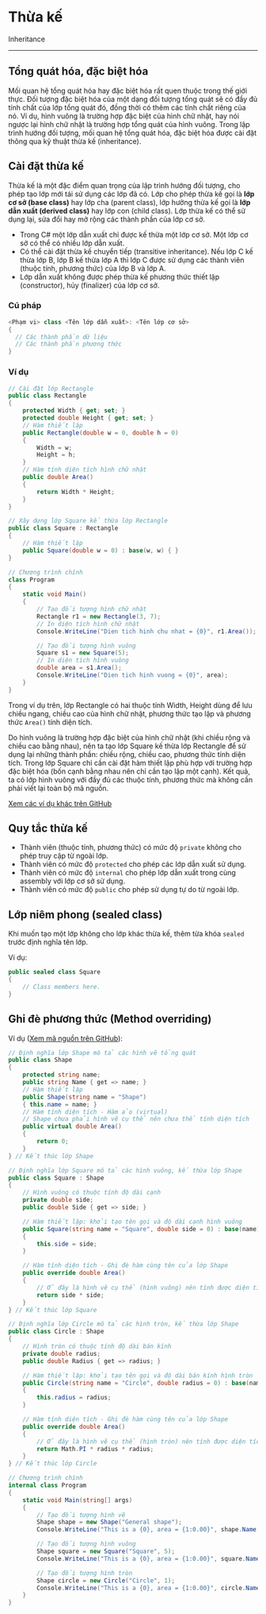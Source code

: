 # Thừa kế

Inheritance

---

## Tổng quát hóa, đặc biệt hóa

Mối quan hệ tổng quát hóa hay đặc biệt hóa rất quen thuộc trong thế giới thực. Đối tượng đặc biệt hóa của một dạng đối tượng tổng quát sẽ có đầy đủ tính chất của lớp tổng quát đó, đồng thời có thêm các tính chất riêng của nó. Ví dụ, hình vuông là trường hợp đặc biệt của hình chữ nhật, hay nói ngược lại hình chữ nhật là trường hợp tổng quát của hình vuông. Trong lập trình hướng đối tượng, mối quan hệ tổng quát hóa, đặc biệt hóa được cài đặt thông qua kỹ thuật thừa kế (inheritance).

## Cài đặt thừa kế

Thừa kế là một đặc điểm quan trọng của lập trình hướng đối tượng, cho phép tạo lớp mới tái sử dụng các lớp đã có. Lớp cho phép thừa kế gọi là **lớp cơ sở (base class)** hay lớp cha (parent class), lớp hưởng thừa kế gọi là **lớp dẫn xuất (derived class)** hay lớp con (child class). Lớp thừa kế có thể sử dụng lại, sửa đổi hay mở rộng các thành phần của lớp cơ sở.

- Trong C# một lớp dẫn xuất chỉ được kế thừa một lớp cơ sở. Một lớp cơ sở có thể có nhiều lớp dẫn xuất.
- Có thể cài đặt thừa kế chuyển tiếp (transitive inheritance). Nếu lớp C kế thừa lớp B, lớp B kế thừa lớp A thì lớp C được sử dụng các thành viên (thuộc tính, phương thức) của lớp B và lớp A.
- Lớp dẫn xuất không được phép thừa kế phương thức thiết lập (constructor), hủy (finalizer) của lớp cơ sở.

### Cú pháp

```C#
<Phạm vi> class <Tên lớp dẫn xuất>: <Tên lớp cơ sở> 
{ 
  // Các thành phần dữ liệu
  // Các thành phần phương thức
}
```

### Ví dụ

```c#
// Cài đặt lớp Rectangle
public class Rectangle
{
    protected Width { get; set; }
    protected double Height { get; set; }
    // Hàm thiết lập 
    public Rectangle(double w = 0, double h = 0)
    {
        Width = w;
        Height = h;
    }
    // Hàm tính diện tích hình chữ nhật
    public double Area()
    {
        return Width * Height;
    }
}

// Xây dựng lớp Square kế thừa lớp Rectangle
public class Square : Rectangle
{
    // Hàm thiết lập
    public Square(double w = 0) : base(w, w) { }
}

// Chương trình chính
class Program
{
    static void Main()
    {
        // Tạo đối tượng hình chữ nhật
        Rectangle r1 = new Rectangle(3, 7);
        // In diện tích hình chữ nhật
        Console.WriteLine("Dien tich hinh chu nhat = {0}", r1.Area());

        // Tạo đối tượng hình vuông
        Square s1 = new Square(5);
        // In diện tích hình vuông
        double area = s1.Area();
        Console.WriteLine("Dien tich hinh vuong = {0}", area);
    }
}
```

Trong ví dụ trên, lớp Rectangle có hai thuộc tính Width, Height dùng để lưu chiều ngang, chiều cao của hình chữ nhật, phương thức tạo lập và phương thức `Area()` tính diện tích.

Do hình vuông là trường hợp đặc biệt của hình chữ nhật (khi chiều rộng và chiều cao bằng nhau), nên ta tạo lớp Square kế thừa lớp Rectangle để sử dụng lại những thành phần: chiều rộng, chiều cao, phương thức tính diện tích. Trong lớp Square chỉ cần cài đặt hàm thiết lập phù hợp với trường hợp đặc biệt hóa (bốn cạnh bằng nhau nên chỉ cần tạo lập một cạnh). Kết quả, ta có lớp hình vuông với đầy đủ các thuộc tính, phương thức mà không cần phải viết lại toàn bộ mã nguồn.

[Xem các ví dụ khác trên GitHub](https://github.com/nd-hung/oop/tree/main/docs/topics/inheritance/code)

## Quy tắc thừa kế

- Thành viên (thuộc tính, phương thức) có mức độ `private` không cho phép truy cập từ ngoài lớp.
- Thành viên có mức độ `protected` cho phép các lớp dẫn xuất sử dụng.
- Thành viên có mức độ `internal` cho phép lớp dẫn xuất trong cùng assembly với lớp cơ sở sử dụng.
- Thành viên có mức độ `public` cho phép sử dụng tự do từ ngoài lớp.

## Lớp niêm phong (sealed class)

Khi muốn tạo một lớp không cho lớp khác thừa kế, thêm từa khóa `sealed` trước định nghĩa tên lớp.

Ví dụ:

```c#
public sealed class Square
{
    // Class members here.
}
```

## Ghi đè phương thức (Method overriding)

Ví dụ ([Xem mã nguồn trên GitHub](#)):

```c#
// Định nghĩa lớp Shape mô tả các hình vẽ tổng quát
public class Shape
{
    protected string name; 
    public string Name { get => name; }
    // Hàm thiết lập
    public Shape(string name = "Shape")
    { this.name = name; }
    // Hàm tính diện tích - Hàm ảo (virtual)
    // Shape chưa phải hình vẽ cụ thể nên chưa thể tính diện tích
    public virtual double Area()
    {        
        return 0;
    }
} // Kết thúc lớp Shape

// Định nghĩa lớp Square mô tả các hình vuông, kế thừa lớp Shape
public class Square : Shape
{
    // Hình vuông có thuộc tính độ dài cạnh
    private double side;
    public double Side { get => side; }

    // Hàm thiết lập: khởi tạo tên gọi và độ dài cạnh hình vuông
    public Square(string name = "Square", double side = 0) : base(name)
    {
        this.side = side;
    }

    // Hàm tính diện tích - Ghi đè hàm cùng tên của lớp Shape
    public override double Area()
    {
        // Ở đây là hình vẽ cụ thể (hình vuông) nên tính được diện tích
        return side * side;
    }
} // Kết thúc lớp Square

// Định nghĩa lớp Circle mô tả các hình tròn, kế thừa lớp Shape
public class Circle : Shape
{
    // Hình tròn có thuộc tính độ dài bán kính
    private double radius;
    public double Radius { get => radius; }

    // Hàm thiết lập: khởi tạo tên gọi và độ dài bán kính hình tròn
    public Circle(string name = "Circle", double radius = 0) : base(name)
    {
        this.radius = radius;
    }

    // Hàm tính diện tích - Ghi đè hàm cùng tên của lớp Shape
    public override double Area()
    {
        // Ở đây là hình vẽ cụ thể (hình tròn) nên tính được diện tích
        return Math.PI * radius * radius;
    }
} // Kết thúc lớp Circle

// Chương trình chính
internal class Program
{
    static void Main(string[] args)
    {
        // Tạo đối tượng hình vẽ
        Shape shape = new Shape("General shape");
        Console.WriteLine("This is a {0}, area = {1:0.00}", shape.Name, shape.Area());

        // Tạo đối tượng hình vuông
        Shape square = new Square("Square", 5);
        Console.WriteLine("This is a {0}, area = {1:0.00}", square.Name, square.Area());

        // Tạo đối tượng hình tròn
        Shape circle = new Circle("Circle", 1);
        Console.WriteLine("This is a {0}, area = {1:0.00}", circle.Name, circle.Area());
    }
}
